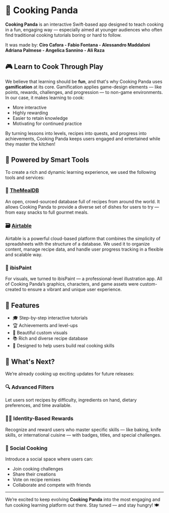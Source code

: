 # 🐼 Cooking Panda

**Cooking Panda** is an interactive Swift-based app designed to teach cooking in a fun, engaging way — especially aimed at younger audiences who often find traditional cooking tutorials boring or hard to follow.

It was made by:
**Ciro Cafora - Fabio Fontana - Alessandro Maddaloni**
**Adriana Palmese - Angelica Sannino - Ali Raza**


## 🎮 Learn to Cook Through Play

We believe that learning should be **fun**, and that's why Cooking Panda uses **gamification** at its core. Gamification applies game-design elements — like points, rewards, challenges, and progression — to non-game environments. In our case, it makes learning to cook:
- More interactive  
- Highly rewarding  
- Easier to retain knowledge  
- Motivating for continued practice  

By turning lessons into levels, recipes into quests, and progress into achievements, Cooking Panda keeps users engaged and entertained while they master the kitchen!

## 🍳 Powered by Smart Tools

To create a rich and dynamic learning experience, we used the following tools and services:

### 🥗 [TheMealDB](https://www.themealdb.com/)
An open, crowd-sourced database full of recipes from around the world. It allows Cooking Panda to provide a diverse set of dishes for users to try — from easy snacks to full gourmet meals.

### 🗃️ [Airtable](https://airtable.com/)
Airtable is a powerful cloud-based platform that combines the simplicity of spreadsheets with the structure of a database. We used it to organize content, manage recipe data, and handle user progress tracking in a flexible and scalable way.

### 🎨 ibisPaint
For visuals, we turned to ibisPaint — a professional-level illustration app. All of Cooking Panda’s graphics, characters, and game assets were custom-created to ensure a vibrant and unique user experience.

## 🚀 Features

- 🎓 Step-by-step interactive tutorials  
- 🏆 Achievements and level-ups  
- 📸 Beautiful custom visuals  
- 📚 Rich and diverse recipe database  
- 🧠 Designed to help users build real cooking skills

## 🔮 What's Next?

We’re already cooking up exciting updates for future releases:

### 🔍 Advanced Filters  
Let users sort recipes by difficulty, ingredients on hand, dietary preferences, and time available.

### 🧑‍🍳 Identity-Based Rewards  
Recognize and reward users who master specific skills — like baking, knife skills, or international cuisine — with badges, titles, and special challenges.

### 🤝 Social Cooking  
Introduce a social space where users can:
- Join cooking challenges  
- Share their creations  
- Vote on recipe remixes  
- Collaborate and compete with friends  

---

We’re excited to keep evolving **Cooking Panda** into the most engaging and fun cooking learning platform out there. Stay tuned — and stay hungry! 🍽️
